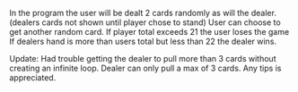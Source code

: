 In the program the user will be dealt 2 cards randomly as will the dealer.(dealers cards not shown until player chose to stand)
User can choose to get another random card.
If player total exceeds 21 the user loses the game
If dealers hand is more than users total but less than 22 the dealer wins.




Update: Had trouble getting the dealer to pull more than 3 cards without creating an infinite loop.
        Dealer can only pull a max of 3 cards.
        Any tips is appreciated.
